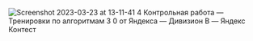 ![Screenshot 2023-03-23 at 13-11-41 4  Контрольная работа — Тренировки по алгоритмам 3 0 от Яндекса — Дивизион B — Яндекс Контест](https://user-images.githubusercontent.com/88425424/227171757-9191aa94-f692-4605-b4de-9598bedc1da2.png)
